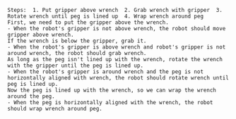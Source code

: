
    Steps:  1. Put gripper above wrench  2. Grab wrench with gripper  3. Rotate wrench until peg is lined up  4. Wrap wrench around peg
    First, we need to put the gripper above the wrench.
    - When the robot's gripper is not above wrench, the robot should move gripper above wrench.
    If the wrench is below the gripper, grab it.
    - When the robot's gripper is above wrench and robot's gripper is not around wrench, the robot should grab wrench.
    As long as the peg isn't lined up with the wrench, rotate the wrench with the gripper until the peg is lined up.
    - When the robot's gripper is around wrench and the peg is not horizontally aligned with wrench, the robot should rotate wrench until peg is lined up.
    Now the peg is lined up with the wrench, so we can wrap the wrench around the peg.
    - When the peg is horizontally aligned with the wrench, the robot should wrap wrench around peg.